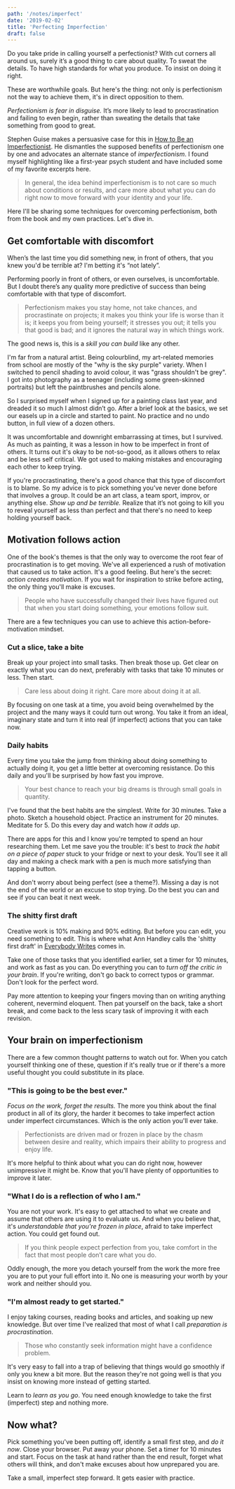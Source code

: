 ```yaml
---
path: '/notes/imperfect'
date: '2019-02-02'
title: 'Perfecting Imperfection'
draft: false
---
```


Do you take pride in calling yourself a perfectionist? With cut corners all around us, surely it’s a good thing to care about quality. To sweat the details. To have high standards for what you produce. To insist on doing it right.

These are worthwhile goals. But here's the thing: not only is perfectionism not the way to achieve them, it's in direct opposition to them.

_Perfectionism is fear in disguise._ It’s more likely to lead to procrastination and failing to even begin, rather than sweating the details that take something from good to great.

Stephen Guise makes a persuasive case for this in [How to Be an Imperfectionist](https://www.amazon.com/dp/0996435409/). He dismantles the supposed benefits of perfectionism one by one and advocates an alternate stance of _imperfectionism_. I found myself highlighting like a first-year psych student and have included some of my favorite excerpts here.

> In general, the idea behind imperfectionism is to not care so much about conditions or results, and care more about what you can do right now to move forward with your identity and your life.

Here I'll be sharing some techniques for overcoming perfectionism, both from the book and my own practices. Let's dive in.

## Get comfortable with discomfort

When’s the last time you did something new, in front of others, that you knew you'd be terrible at? I'm betting it's “not lately”.

Performing poorly in front of others, or even ourselves, is uncomfortable. But I doubt there’s any quality more predictive of success than being comfortable with that type of discomfort.

> Perfectionism makes you stay home, not take chances, and procrastinate on projects; it makes you think your life is worse than it is; it keeps you from being yourself; it stresses you out; it tells you that good is bad; and it ignores the natural way in which things work.

The good news is, this is a _skill you can build_ like any other.

I'm far from a natural artist. Being colourblind, my art-related memories from school are mostly of the "why is the sky purple" variety. When I switched to pencil shading to avoid colour, it was "grass shouldn't be grey". I got into photography as a teenager (including some green-skinned portraits) but left the paintbrushes and pencils alone.

So I surprised myself when I signed up for a painting class last year, and dreaded it so much I almost didn’t go. After a brief look at the basics, we set our easels up in a circle and started to paint. No practice and no undo button, in full view of a dozen others.

It was uncomfortable and downright embarrassing at times, but I survived. As much as painting, it was a lesson in how to be imperfect in front of others. It turns out it's okay to be not-so-good, as it allows others to relax and be less self critical. We got used to making mistakes and encouraging each other to keep trying.

If you're procrastinating, there's a good chance that this type of discomfort is to blame. So my advice is to pick something you’ve never done before that involves a group. It could be an art class, a team sport, improv, or anything else. _Show up and be terrible._ Realize that it’s not going to kill you to reveal yourself as less than perfect and that there's no need to keep holding yourself back.

## Motivation follows action

One of the book's themes is that the only way to overcome the root fear of procrastination is to get moving. We've all experienced a rush of motivation that caused us to take action. It's a good feeling. But here's the secret: _action creates motivation_. If you wait for inspiration to strike before acting, the only thing you'll make is excuses.

> People who have successfully changed their lives have figured out that when you start doing something, your emotions follow suit.

There are a few techniques you can use to achieve this action-before-motivation mindset.

### Cut a slice, take a bite

Break up your project into small tasks. Then break those up. Get clear on exactly what you can do next, preferably with tasks that take 10 minutes or less. Then start.

> Care less about doing it right. Care more about doing it at all.

By focusing on one task at a time, you avoid being overwhelmed by the project and the many ways it could turn out wrong. You take it from an ideal, imaginary state and turn it into real (if imperfect) actions that you can take now.

### Daily habits

Every time you take the jump from thinking about doing something to actually doing it, you get a little better at overcoming resistance. Do this daily and you'll be surprised by how fast you improve.

> Your best chance to reach your big dreams is through small goals in quantity.

I've found that the best habits are the simplest. Write for 30 minutes. Take a photo. Sketch a household object. Practice an instrument for 20 minutes. Meditate for 5. Do this every day and watch how _it adds up_.

There are apps for this and I know you're tempted to spend an hour researching them. Let me save you the trouble: it's best to _track the habit on a piece of paper_ stuck to your fridge or next to your desk. You'll see it all day and making a check mark with a pen is much more satisfying than tapping a button.

And don't worry about being perfect (see a theme?). Missing a day is not the end of the world or an excuse to stop trying. Do the best you can and see if you can beat it next week.

### The shitty first draft

Creative work is 10% making and 90% editing. But before you can edit, you need something to edit. This is where what Ann Handley calls the 'shitty first draft' in [Everybody Writes](https://www.amazon.com/dp/B00LMB5P0G/) comes in.

Take one of those tasks that you identified earlier, set a timer for 10 minutes, and work as fast as you can. Do everything you can to _turn off the critic in your brain_. If you're writing, don't go back to correct typos or grammar. Don't look for the perfect word.

Pay more attention to keeping your fingers moving than on writing anything coherent, nevermind eloquent. Then pat yourself on the back, take a short break, and come back to the less scary task of improving it with each revision.

## Your brain on imperfectionism

There are a few common thought patterns to watch out for. When you catch yourself thinking one of these, question if it's really true or if there's a more useful thought you could substitute in its place.

### "This is going to be the best ever."

_Focus on the work, forget the results._ The more you think about the final product in all of its glory, the harder it becomes to take imperfect action under imperfect circumstances. Which is the only action you'll ever take.

> Perfectionists are driven mad or frozen in place by the chasm between desire and reality, which impairs their ability to progress and enjoy life.

It's more helpful to think about what you can do right now, however unimpressive it might be. Know that you'll have plenty of opportunities to improve it later.

### "What I do is a reflection of who I am."

You are not your work. It's easy to get attached to what we create and assume that others are using it to evaluate us. And when you believe that, it's _understandable that you're frozen in place_, afraid to take imperfect action. You could get found out.

> If you think people expect perfection from you, take comfort in the fact that most people don’t care what you do.

Oddly enough, the more you detach yourself from the work the more free you are to put your full effort into it. No one is measuring your worth by your work and neither should you.

### "I'm almost ready to get started."

I enjoy taking courses, reading books and articles, and soaking up new knowledge. But over time I've realized that most of what I call _preparation is procrastination_.

> Those who constantly seek information might have a confidence problem.

It's very easy to fall into a trap of believing that things would go smoothly if only you knew a bit more. But the reason they're not going well is that you insist on knowing more instead of getting started.

Learn to _learn as you go_. You need enough knowledge to take the first (imperfect) step and nothing more.

## Now what?

Pick something you've been putting off, identify a small first step, and _do it now_. Close your browser. Put away your phone. Set a timer for 10 minutes and start. Focus on the task at hand rather than the end result, forget what others will think, and don't make excuses about how unprepared you are.

Take a small, imperfect step forward. It gets easier with practice.
